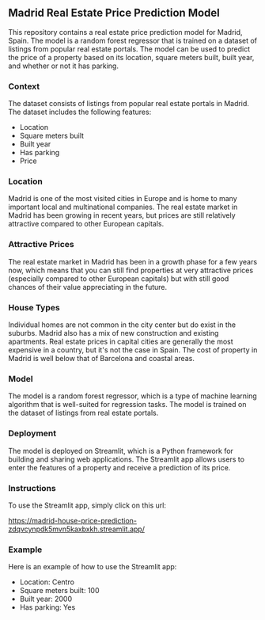 ## Madrid Real Estate Price Prediction Model

This repository contains a real estate price prediction model for Madrid, Spain. The model is a random forest regressor that is trained on a dataset of listings from popular real estate portals. The model can be used to predict the price of a property based on its location, square meters built, built year, and whether or not it has parking.

### Context

The dataset consists of listings from popular real estate portals in Madrid. The dataset includes the following features:

* Location
* Square meters built
* Built year
* Has parking
* Price

### Location

Madrid is one of the most visited cities in Europe and is home to many important local and multinational companies. The real estate market in Madrid has been growing in recent years, but prices are still relatively attractive compared to other European capitals.

### Attractive Prices

The real estate market in Madrid has been in a growth phase for a few years now, which means that you can still find properties at very attractive prices (especially compared to other European capitals) but with still good chances of their value appreciating in the future.

### House Types

Individual homes are not common in the city center but do exist in the suburbs. Madrid also has a mix of new construction and existing apartments. Real estate prices in capital cities are generally the most expensive in a country, but it's not the case in Spain. The cost of property in Madrid is well below that of Barcelona and coastal areas.

### Model

The model is a random forest regressor, which is a type of machine learning algorithm that is well-suited for regression tasks. The model is trained on the dataset of listings from real estate portals.

### Deployment

The model is deployed on Streamlit, which is a Python framework for building and sharing web applications. The Streamlit app allows users to enter the features of a property and receive a prediction of its price.

### Instructions

To use the Streamlit app, simply click on this url:

https://madrid-house-price-prediction-zdqvcynpdk5mvn5kaxbxkh.streamlit.app/

### Example

Here is an example of how to use the Streamlit app:

* Location: Centro
* Square meters built: 100
* Built year: 2000
* Has parking: Yes

